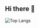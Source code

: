 ## Hi there 👋

![Top Langs](https://github-readme-stats-kappa-two-56.vercel.app/api/top-langs/?username=ohebbi&layout=compact&hide=jupyter%20notebook)

<!--
**ohebbi/ohebbi** is a ✨ _special_ ✨ repository because its `README.md` (this file) appears on your GitHub profile.

Here are some ideas to get you started:

- 🔭 I’m currently working on ...
- 🌱 I’m currently learning ...
- 👯 I’m looking to collaborate on ...
- 🤔 I’m looking for help with ...
- 💬 Ask me about ...
- 📫 How to reach me: ...
- 😄 Pronouns: ...
- ⚡ Fun fact: ...
-->

